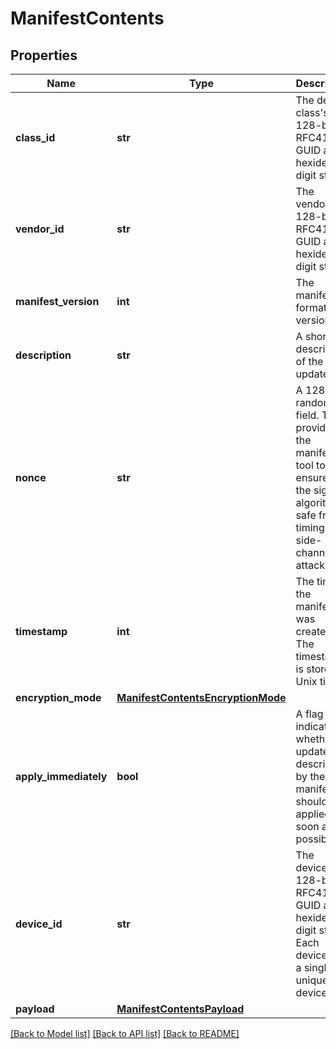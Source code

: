 # ManifestContents

## Properties
Name | Type | Description | Notes
------------ | ------------- | ------------- | -------------
**class_id** | **str** | The device class&#39;s 128-bit RFC4122 GUID as a hexidecimal digit string | [optional] 
**vendor_id** | **str** | The vendor&#39;s 128-bit RFC4122 GUID as a hexidecimal digit string | [optional] 
**manifest_version** | **int** | The manifest format version | [optional] 
**description** | **str** | A short description of the update | [optional] 
**nonce** | **str** | A 128-bit random field. This is provided by the manifest tool to ensure that the signing algorithm is safe from timing side-channel attacks. | [optional] 
**timestamp** | **int** | The time the manifest was created. The timestamp is stored as Unix time. | [optional] 
**encryption_mode** | [**ManifestContentsEncryptionMode**](ManifestContentsEncryptionMode.md) |  | [optional] 
**apply_immediately** | **bool** | A flag that indicates whether the update described by the manifest should be applied as soon as possible | [optional] 
**device_id** | **str** | The device&#39;s 128-bit RFC4122 GUID as a hexidecimal digit string. Each device has a single, unique device ID. | [optional] 
**payload** | [**ManifestContentsPayload**](ManifestContentsPayload.md) |  | [optional] 

[[Back to Model list]](../README.md#documentation-for-models) [[Back to API list]](../README.md#documentation-for-api-endpoints) [[Back to README]](../README.md)


